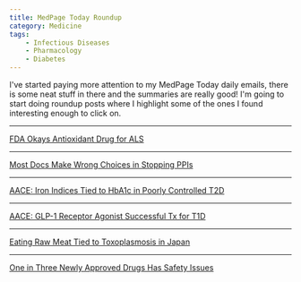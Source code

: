 ```yaml
---
title: MedPage Today Roundup
category: Medicine
tags:
    - Infectious Diseases
    - Pharmacology
    - Diabetes
---
```


I've started paying more attention to my MedPage Today daily emails, there is some neat stuff in there and the
summaries are really good! I'm going to start doing roundup posts where I highlight some of the ones I found
interesting enough to click on.

***
[FDA Okays Antioxidant Drug for ALS](http://www.medpagetoday.com/Neurology/GeneralNeurology/65087?xid=nl_mpt_DHE_2017-05-08&eun=g1123932d0r&pos=11)

***
[Most Docs Make Wrong Choices in Stopping PPIs](https://www.medpagetoday.com/MeetingCoverage/DDW/65101?xid=nl_mpt_DHE_2017-05-08&eun=g1123932d0r&pos=4)

***
[AACE: Iron Indices Tied to HbA1c in Poorly Controlled T2D](https://www.medpagetoday.com/mastery-of-medicine/mastery-in-diabetes-management/65100?xid=nl_mpt_DHE_2017-05-08&eun=g1123932d0r&pos=3)

***
[AACE: GLP-1 Receptor Agonist Successful Tx for T1D](https://www.medpagetoday.com/mastery-of-medicine/mastery-in-diabetes-management/65093?xid=nl_mpt_DHE_2017-05-08&eun=g1123932d0r&pos=0)

***
[Eating Raw Meat Tied to Toxoplasmosis in Japan](https://www.medpagetoday.com/MeetingCoverage/PAS/65128)

***
[One in Three Newly Approved Drugs Has Safety Issues](https://www.medpagetoday.com/PublicHealthPolicy/FDAGeneral/65139?xid=nl_mpt_DHE_2017-05-10&eun=g1123932d0r&pos=0)
